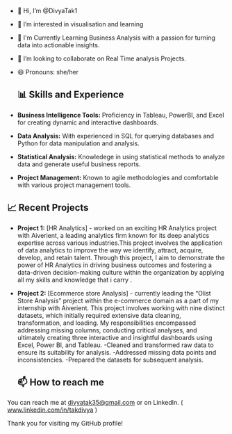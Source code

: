 - 👋 Hi, I’m @DivyaTak1
- 👀 I’m interested in visualisation and learning
- 🌱 I'm Currently Learning Business Analysis with a passion for turning data into actionable insights.
- 💞️ I’m looking to collaborate on Real Time analysis Projects.
- 😄 Pronouns: she/her

  ## 📊 Skills and Experience
- **Business Intelligence Tools:** Proficiency in Tableau, PowerBI, and Excel for creating dynamic and interactive dashboards.
- **Data Analysis:** With experienced in SQL for querying databases and Python for data manipulation and analysis.
- **Statistical Analysis:** Knowledege in using statistical methods to analyze data and generate useful business reports.
- **Project Management:** Known to agile methodologies and comfortable with various project management tools.

## 📈 Recent Projects
- **Project 1:** [HR Analytics] - worked on an exciting HR Analytics project with Aiverient, a leading analytics firm known for its deep analytics expertise across various industries.This project involves the application of data analytics to improve the way we identify, attract, acquire, develop, and retain talent. Through this project, I aim to demonstrate the power of HR Analytics in driving business outcomes and fostering a data-driven decision-making culture within the organization by applying all my skills and knowledge that i carry .
- **Project 2:** [Ecommerce store Analysis] - currently leading the “Olist Store Analysis” project within the e-commerce domain as a part of my internship with Aiverient. This project involves working with nine distinct datasets, which initially required extensive data cleaning, transformation, and loading. My responsibilities encompassed addressing missing columns, conducting critical analyses, and ultimately creating three interactive and insightful dashboards using Excel, Power BI, and Tableau.
-Cleaned and transformed raw data to ensure its suitability for analysis.
-Addressed missing data points and inconsistencies.
-Prepared the datasets for subsequent analysis. 

  ## 📫 How to reach me

You can reach me at divyatak35@gmail.com or on LinkedIn. ( www.linkedin.com/in/takdivya )

Thank you for visiting my GitHub profile!

  

<!---
DivyaTak1/DivyaTak1 is a ✨ special ✨ repository because its `README.md` (this file) appears on your GitHub profile.
You can click the Preview link to take a look at your changes.
--->
